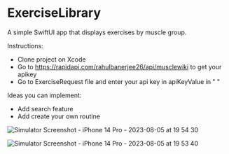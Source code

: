 # ExerciseLibrary
A simple SwiftUI app that displays exercises by muscle group.

Instructions:

- Clone project on Xcode
- Go to https://rapidapi.com/rahulbanerjee26/api/musclewiki to get your apikey
- Go to ExerciseRequest file and enter your api key in apiKeyValue in " "

Ideas you can implement:

- Add search feature
- Add create your own routine



![Simulator Screenshot - iPhone 14 Pro - 2023-08-05 at 19 54 30](https://github.com/drylaustin/ExerciseLibrary/assets/27654498/93f41363-ac97-419c-8f30-31146d012a4f)

![Simulator Screenshot - iPhone 14 Pro - 2023-08-05 at 19 53 40](https://github.com/drylaustin/ExerciseLibrary/assets/27654498/222f9138-8980-4da8-ab66-2094b8122d85)
